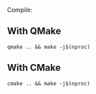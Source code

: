 Compile:

## With QMake

`qmake .. && make -j$(nproc)`

## With CMake

`cmake .. && make -j$(nproc)`
